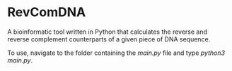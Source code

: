 # RevComDNA
A bioinformatic tool written in Python that calculates the reverse and reverse complement counterparts of a given piece of DNA sequence.

To use, navigate to the folder containing the <i>main.py</i> file and type <i>python3 main.py</i>.
